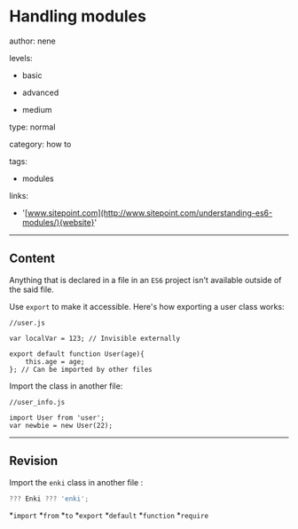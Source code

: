 # Handling modules
author: nene

levels:

  - basic

  - advanced

  - medium

type: normal

category: how to

tags:

  - modules

links:

  - '[www.sitepoint.com](http://www.sitepoint.com/understanding-es6-modules/){website}'

---
## Content

Anything that is declared in a file in an `ES6` project isn't available outside of the said file. 

Use `export` to make it accessible. Here's how exporting a user class works:  

```
//user.js

var localVar = 123; // Invisible externally

export default function User(age){
	this.age = age;
}; // Can be imported by other files

```

Import the class in another file: 
```
//user_info.js

import User from 'user';
var newbie = new User(22);
```

---
## Revision

Import the `enki` class in another file :
```javascript
??? Enki ??? 'enki';
```
*`import`
*`from`
*`to`
*`export`
*`default`
*`function`
*`require`